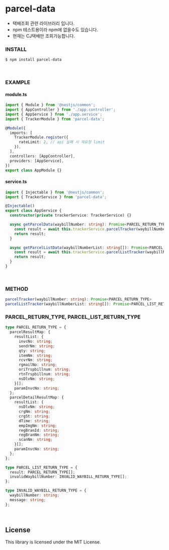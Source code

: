 # parcel-data

- 택배조회 관련 라이브러리 입니다.
- npm 테스트용이라 npm에 없을수도 있습니다.
- 현재는 CJ택배만 조회가능합니다.

### INSTALL

```bash
$ npm install parcel-data
```

<br>

### EXAMPLE

#### module.ts

```typescript
import { Module } from '@nestjs/common';
import { AppController } from './app.controller';
import { AppService } from './app.service';
import { TrackerModule } from 'parcel-data';

@Module({
  imports: [
    TrackerModule.register({
      rateLimit: 2, // api 실패 시 재요청 limit
    }),
  ],
  controllers: [AppController],
  providers: [AppService],
})
export class AppModule {}
```

#### service.ts

```typescript
import { Injectable } from '@nestjs/common';
import { TrackerService } from 'parcel-data';

@Injectable()
export class AppService {
  constructor(private trackerService: TrackerService) {}

  async getParcelData(waybillNumber: string): Promise<PARCEL_RETURN_TYPE> {
    const result = await this.trackerService.parcelTracker(waybillNumber);
    return result;
  }

  async getParcelListData(waybillNumberList: string[]): Promise<PARCEL_LIST_RETURN_TYPE> {
    const result = await this.trackerService.parcelListTracker(waybillNumberList);
    return result;
  }
}
```

<br>

### METHOD

```typescript
parcelTracker(waybillNumber: string): Promise<PARCEL_RETURN_TYPE>
parcelListTracker(waybillNumberList: string[]): Promise<PARCEL_LIST_RETURN_TYPE>
```

### PARCEL_RETURN_TYPE, PARCEL_LIST_RETURN_TYPE

```typescript
type PARCEL_RETURN_TYPE = {
  parcelResultMap: {
    resultList: {
      invcNo: string;
      sendrNm: string;
      qty: string;
      itemNm: string;
      rcvrNm: string;
      rgmailNo: string;
      oriTrspbillnum: string;
      rtnTrspbillnum: string;
      nsDlvNm: string;
    }[];
    paramInvcNo: string;
  };
  parcelDetailResultMap: {
    resultList: {
      nsDlvNm: string;
      crgNm: string;
      crgSt: string;
      dTime: string;
      empImgNm: string;
      regBranId: string;
      regBranNm: string;
      scanNm: string;
    }[];
    paramInvcNo: string;
  };
};

type PARCEL_LIST_RETURN_TYPE = {
  result: PARCEL_RETURN_TYPE[];
  invalidWaybillNumber: INVALID_WAYBILL_RETURN_TYPE[];
};

type INVALID_WAYBILL_RETURN_TYPE = {
  waybillNumber: string;
  message: string;
};
```

<br>

## License

This library is licensed under the MIT License.
